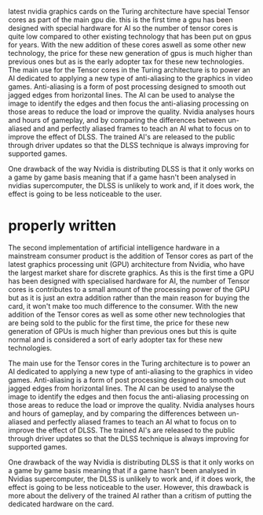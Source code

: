 latest nvidia graphics cards on the Turing architecture have special Tensor cores as part of the main gpu die.
this is the first time a gpu has been designed with special hardware for AI so the number of tensor cores is quite low compared to other existing technology that has been put on gpus for years. With the new addition of these cores aswell as some other new technology, the price for these new generation of gpus is much higher than previous ones but as is the early adopter tax for these new technologies.
The main use for the Tensor cores in the Turing architecture is to power an AI dedicated to applying a new type of anti-aliasing to the graphics in video games. Anti-aliasing is a form of post processing designed to smooth out jagged edges from horizontal lines. The AI can be used to analyse the image to identify the edges and then focus the anti-aliasing processing on those areas to reduce the load or improve the quality.
Nvidia analyses hours and hours of gameplay, and by comparing the differences between un-aliased and and perfectly aliased frames to teach an AI what to focus on to improve the effect of DLSS. The trained AI's are released to the public through driver updates so that the DLSS technique is always improving for supported games.

One drawback of the way Nvidia is distributing DLSS is that it only works on a game by game basis meaning that if a game hasn't been analysed in nvidias supercomputer, the DLSS is unlikely to work and, if it does work, the effect is going to be less noticeable to the user.



# properly written

The second implementation of artificial intelligence hardware in a mainstream consumer product is the addition of Tensor cores as part of the latest graphics processing unit (GPU) architecture from Nvidia, who have the largest market share for discrete graphics. As this is the first time a GPU has been designed with specialised hardware for AI, the number of Tensor cores is contributes to a small amount of the processing power of the GPU but as it is just an extra addition rather than the main reason for buying the card, it won't make too much difference to the consumer. With the new addition of the Tensor cores as well as some other new technologies that are being sold to the public for the first time, the price for these new generation of GPUs is much higher than previous ones but this is quite normal and is considered a sort of early adopter tax for these new technologies.

The main use for the Tensor cores in the Turing architecture is to power an AI dedicated to applying a new type of anti-aliasing to the graphics in video games. Anti-aliasing is a form of post processing designed to smooth out jagged edges from horizontal lines. The AI can be used to analyse the image to identify the edges and then focus the anti-aliasing processing on those areas to reduce the load or improve the quality.
Nvidia analyses hours and hours of gameplay, and by comparing the differences between un-aliased and perfectly aliased frames to teach an AI what to focus on to improve the effect of DLSS. The trained AI's are released to the public through driver updates so that the DLSS technique is always improving for supported games.

One drawback of the way Nvidia is distributing DLSS is that it only works on a game by game basis meaning that if a game hasn't been analysed in Nvidias supercomputer, the DLSS is unlikely to work and, if it does work, the effect is going to be less noticeable to the user. However, this drawback is more about the delivery of the trained AI rather than a critism of putting the dedicated hardware on the card.

